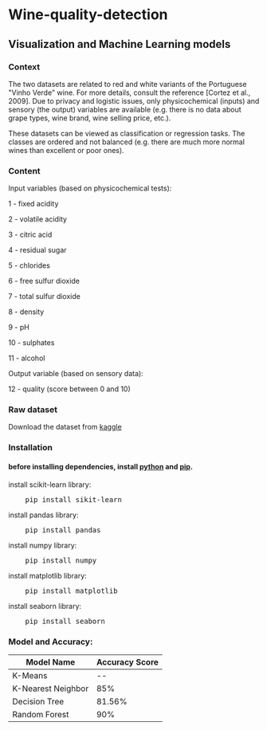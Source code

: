 # Wine-quality-detection


## Visualization and Machine Learning models

### Context
The two datasets are related to red and white variants of the Portuguese "Vinho Verde" wine. For more details, consult the reference [Cortez et al., 2009]. Due to privacy and logistic issues, only physicochemical (inputs) and sensory (the output) variables are available (e.g. there is no data about grape types, wine brand, wine selling price, etc.).

These datasets can be viewed as classification or regression tasks. The classes are ordered and not balanced (e.g. there are much more normal wines than excellent or poor ones).


### Content

Input variables (based on physicochemical tests):

1 - fixed acidity

2 - volatile acidity

3 - citric acid

4 - residual sugar

5 - chlorides

6 - free sulfur dioxide

7 - total sulfur dioxide

8 - density

9 - pH

10 - sulphates

11 - alcohol

Output variable (based on sensory data):

12 - quality (score between 0 and 10)

### Raw dataset

Download the dataset from [kaggle](https://www.kaggle.com/uciml/red-wine-quality-cortez-et-al-2009)

### Installation
#### before installing dependencies, install [python](https://www.python.org/downloads/) and [pip](https://pip.pypa.io/en/stable/installing/).
install scikit-learn library:
<pre>    pip install sikit-learn </pre>
install pandas library:
<pre>    pip install pandas </pre>
install numpy library:
<pre>    pip install numpy </pre>
install matplotlib library:
<pre>    pip install matplotlib </pre>
install seaborn library:
<pre>    pip install seaborn </pre>


### Model and Accuracy:

| Model Name | Accuracy Score |
| ---------- | -------------- |
| K-Means | -- |
| K-Nearest Neighbor | 85% |
| Decision Tree | 81.56% |
| Random Forest | 90% |

